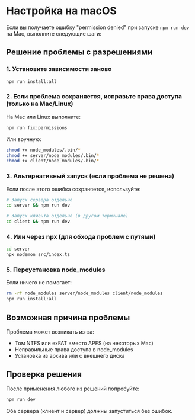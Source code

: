 # Настройка на macOS

Если вы получаете ошибку "permission denied" при запуске `npm run dev` на Mac, выполните следующие шаги:

## Решение проблемы с разрешениями

### 1. Установите зависимости заново
```bash
npm run install:all
```

### 2. Если проблема сохраняется, исправьте права доступа (только на Mac/Linux)
На Mac или Linux выполните:
```bash
npm run fix:permissions
```

Или вручную:
```bash
chmod +x node_modules/.bin/*
chmod +x server/node_modules/.bin/*
chmod +x client/node_modules/.bin/*
```

### 3. Альтернативный запуск (если проблема не решена)
Если после этого ошибка сохраняется, используйте:

```bash
# Запуск сервера отдельно
cd server && npm run dev

# Запуск клиента отдельно (в другом терминале)
cd client && npm run dev
```

### 4. Или через npx (для обхода проблем с путями)
```bash
cd server
npx nodemon src/index.ts
```

### 5. Переустановка node_modules
Если ничего не помогает:
```bash
rm -rf node_modules server/node_modules client/node_modules
npm run install:all
```

## Возможная причина проблемы
Проблема может возникать из-за:
- Том NTFS или exFAT вместо APFS (на некоторых Mac)
- Неправильные права доступа в node_modules
- Установка из архива или с внешнего диска

## Проверка решения
После применения любого из решений попробуйте:
```bash
npm run dev
```

Оба сервера (клиент и сервер) должны запуститься без ошибок.

